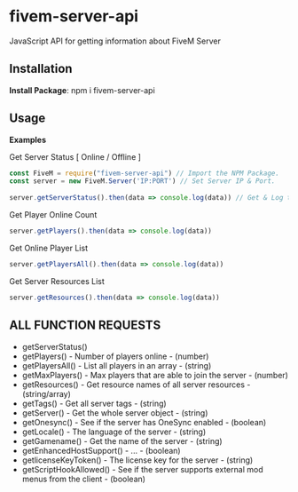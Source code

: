 # fivem-server-api
JavaScript API for getting information about FiveM Server

## Installation 
**Install Package**: npm i fivem-server-api

## Usage
**Examples**

Get Server Status [ Online / Offline ]
```js
const FiveM = require("fivem-server-api") // Import the NPM Package.
const server = new FiveM.Server('IP:PORT') // Set Server IP & Port.
 
server.getServerStatus().then(data => console.log(data)) // Get & Log the data!
```

Get Player Online Count
```js
server.getPlayers().then(data => console.log(data))
```

Get Online Player List
```js
server.getPlayersAll().then(data => console.log(data))
```

Get Server Resources List
```js
server.getResources().then(data => console.log(data))
```

## **ALL FUNCTION REQUESTS**
- getServerStatus()
- getPlayers() - Number of players online - (number)
- getPlayersAll() - List all players in an array - (string)
- getMaxPlayers() - Max players that are able to join the server - (number)
- getResources() - Get resource names of all server resources - (string/array)
- getTags() - Get all server tags - (string)
- getServer() - Get the whole server object - (string)
- getOnesync() - See if the server has OneSync enabled - (boolean)
- getLocale() - The language of the server - (string)
- getGamename() - Get the name of the server - (string)
- getEnhancedHostSupport() - ... - (boolean)
- getlicenseKeyToken() - The license key for the server - (string)
- getScriptHookAllowed() - See if the server supports external mod menus from the client - (boolean)